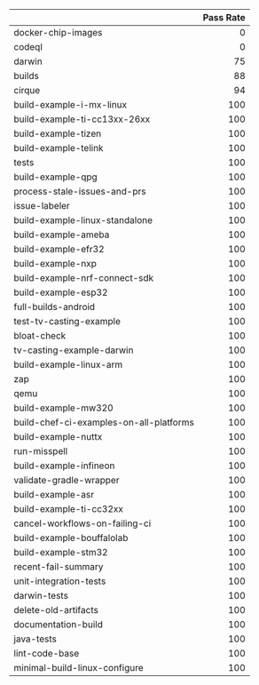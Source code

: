 |                                         |   Pass Rate |
|:----------------------------------------|------------:|
| docker-chip-images                      |           0 |
| codeql                                  |           0 |
| darwin                                  |          75 |
| builds                                  |          88 |
| cirque                                  |          94 |
| build-example-i-mx-linux                |         100 |
| build-example-ti-cc13xx-26xx            |         100 |
| build-example-tizen                     |         100 |
| build-example-telink                    |         100 |
| tests                                   |         100 |
| build-example-qpg                       |         100 |
| process-stale-issues-and-prs            |         100 |
| issue-labeler                           |         100 |
| build-example-linux-standalone          |         100 |
| build-example-ameba                     |         100 |
| build-example-efr32                     |         100 |
| build-example-nxp                       |         100 |
| build-example-nrf-connect-sdk           |         100 |
| build-example-esp32                     |         100 |
| full-builds-android                     |         100 |
| test-tv-casting-example                 |         100 |
| bloat-check                             |         100 |
| tv-casting-example-darwin               |         100 |
| build-example-linux-arm                 |         100 |
| zap                                     |         100 |
| qemu                                    |         100 |
| build-example-mw320                     |         100 |
| build-chef-ci-examples-on-all-platforms |         100 |
| build-example-nuttx                     |         100 |
| run-misspell                            |         100 |
| build-example-infineon                  |         100 |
| validate-gradle-wrapper                 |         100 |
| build-example-asr                       |         100 |
| build-example-ti-cc32xx                 |         100 |
| cancel-workflows-on-failing-ci          |         100 |
| build-example-bouffalolab               |         100 |
| build-example-stm32                     |         100 |
| recent-fail-summary                     |         100 |
| unit-integration-tests                  |         100 |
| darwin-tests                            |         100 |
| delete-old-artifacts                    |         100 |
| documentation-build                     |         100 |
| java-tests                              |         100 |
| lint-code-base                          |         100 |
| minimal-build-linux-configure           |         100 |